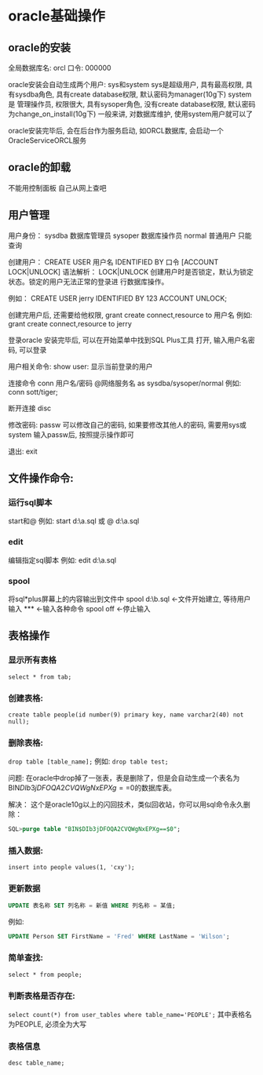 # oracle基础操作
## oracle的安装
全局数据库名: orcl
口令: 000000

oracle安装会自动生成两个用户: sys和system
sys是超级用户, 具有最高权限, 具有sysdba角色, 具有create database权限, 默认密码为manager(10g下)
system是 管理操作员, 权限很大, 具有sysoper角色, 没有create database权限, 默认密码为change_on_install(10g下)
一般来讲, 对数据库维护, 使用system用户就可以了

oracle安装完毕后, 会在后台作为服务启动, 如ORCL数据库, 会启动一个OracleServiceORCL服务

## oracle的卸载
不能用控制面板
自己从网上查吧

## 用户管理
用户身份：
sysdba 数据库管理员
sysoper 数据库操作员 
normal 普通用户 只能查询

创建用户：
CREATE USER 用户名 IDENTIFIED BY 口令 [ACCOUNT LOCK|UNLOCK]
语法解析：
LOCK|UNLOCK 创建用户时是否锁定，默认为锁定状态。锁定的用户无法正常的登录进
行数据库操作。

例如：
CREATE USER jerry IDENTIFIED BY 123 ACCOUNT UNLOCK;

创建完用户后, 还需要给他权限, 
grant create connect,resource to 用户名
例如:
grant create connect,resource to jerry

登录oracle
安装完毕后, 可以在开始菜单中找到SQL Plus工具
打开, 输入用户名密码, 可以登录

用户相关命令:
show user: 显示当前登录的用户

连接命令
conn 用户名/密码 @网络服务名 as sysdba/sysoper/normal
例如:
conn sott/tiger;

断开连接
disc

修改密码:
passw 可以修改自己的密码, 如果要修改其他人的密码, 需要用sys或system
输入passw后, 按照提示操作即可

退出:
exit

## 文件操作命令:
### 运行sql脚本
start和@
例如:
start d:\a.sql
或
@ d:\a.sql

### edit
编辑指定sql脚本
例如: edit d:\a.sql

### spool
将sql*plus屏幕上的内容输出到文件中
spool d:\b.sql <-文件开始建立, 等待用户输入
*** <-输入各种命令
spool off <-停止输入

## 表格操作
### 显示所有表格
`select * from tab;`

### 创建表格:
`create table people(id number(9) primary key, name varchar2(40) not null);`

### 删除表格:
`drop table [table_name];`
例如:
`drop table test;`

问题:
在oracle中drop掉了一张表，表是删除了，但是会自动生成一个表名为BIN$DIb3jDFOQA2CVQWgNxEPXg==$0的数据库表。

解决：
这个是oracle10g以上的闪回技术，类似回收站，你可以用sql命令永久删除：
```sql
SQL>purge table "BIN$DIb3jDFOQA2CVQWgNxEPXg==$0";
```

### 插入数据:
`insert into people values(1, 'cxy');`

### 更新数据
```sql
UPDATE 表名称 SET 列名称 = 新值 WHERE 列名称 = 某值;
```
例如:
```sql
UPDATE Person SET FirstName = 'Fred' WHERE LastName = 'Wilson';
```

### 简单查找:
`select * from people;`

### 判断表格是否存在:
`select count(*) from user_tables where table_name='PEOPLE';`
其中表格名为PEOPLE, 必须全为大写

### 表格信息
`desc table_name;`



